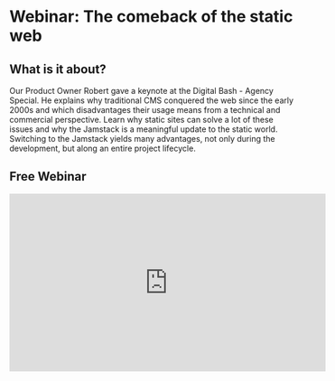 ﻿---
description: 'Our Product Owner Robert explains the advantages of Jamstack websites along a project lifecycle in a free webinar.'
created: '2021-08-05'
author: 'robert-schleinhege'
tags:
    - webinar
    - jamstack
hidden: true

---

# Webinar: The comeback of the static web 

## What is it about?

Our Product Owner Robert gave a keynote at the Digital Bash - Agency Special. He explains why traditional CMS conquered the web since the early 2000s and which disadvantages their usage means from a technical and commercial perspective. Learn why static sites can solve a lot of these issues and why the Jamstack is a meaningful update to the static world. Switching to the Jamstack yields many advantages, not only during the development, but along an entire project lifecycle. 

## Free Webinar

<iframe width="560" height="315" src="https://www.youtube-nocookie.com/embed/qWnQaAXneEA" title="YouTube video player" frameborder="0" allow="accelerometer; autoplay; clipboard-write; encrypted-media; gyroscope; picture-in-picture" allowfullscreen></iframe>
